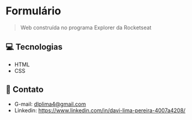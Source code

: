 # Formulário

> Web construída no programa Explorer da Rocketseat 

## 💻 Tecnologias

- HTML 
- CSS

## 👤 Contato

- G-mail: dlplima4@gmail.com
- Linkedin: https://www.linkedin.com/in/davi-lima-pereira-4007a4208/
